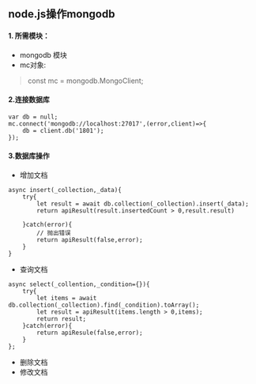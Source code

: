 ## node.js操作mongodb
#### 1. 所需模块：
- mongodb 模块
- mc对象:
> const mc = mongodb.MongoClient;
#### 2.连接数据库

```
var db = null;
mc.connect('mongodb://localhost:27017',(error,client)=>{
    db = client.db('1801');
});
```
#### 3.数据库操作
- 增加文档

```
async insert(_collection,_data){
    try{
        let result = await db.collection(_collection).insert(_data);
        return apiResult(result.insertedCount > 0,result.result)
        
    }catch(error){
        // 抛出错误
        return apiResult(false,error);
    }
}
```
- 查询文档

```
async select(_collention,_condition={}){
    try{
        let items = await db.collection(_collection).find(_condition).toArray();
        let result = apiResult(items.length > 0,items);
        return result;
    }catch(error){
        return apiResule(false,error);
    }
};
```

- 删除文档
- 修改文档

